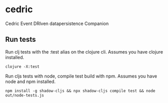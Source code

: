 # cedric
Cedric Event DRIven datapersistence Companion

## Run tests

Run clj tests with the :test alias on the clojure cli.
Assumes you have clojure installed.

```clojure -X:test```

Run cljs tests with node, compile test build with npm.
Assumes you have node and npm installed.

```npm install -g shadow-cljs && npx shadow-cljs compile test && node out/node-tests.js```
